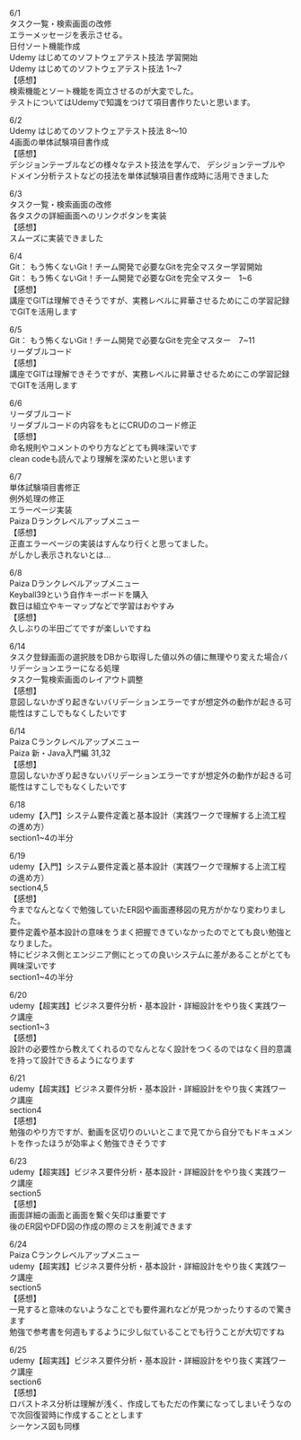 6/1<br>
    タスク一覧・検索画面の改修<br>
    エラーメッセージを表示させる。<br>
    日付ソート機能作成<br>
    Udemy はじめてのソフトウェアテスト技法 学習開始<br>
    Udemy はじめてのソフトウェアテスト技法 1〜7<br>
    【感想】<br>
    検索機能とソート機能を両立させるのが大変でした。<br>
    テストについてはUdemyで知識をつけて項目書作りたいと思います。<br>

6/2<br>
    Udemy はじめてのソフトウェアテスト技法 8〜10<br>
    4画面の単体試験項目書作成<br>
    【感想】<br>
    デシジョンテーブルなどの様々なテスト技法を学んで、
    デシジョンテーブルやドメイン分析テストなどの技法を単体試験項目書作成時に活用できました<br>

6/3<br>
    タスク一覧・検索画面の改修<br>
    各タスクの詳細画面へのリンクボタンを実装<br>
    【感想】<br>
    スムーズに実装できました<br>

6/4<br>
    Git： もう怖くないGit！チーム開発で必要なGitを完全マスター学習開始<br>
    Git： もう怖くないGit！チーム開発で必要なGitを完全マスター　1~6<br>
    【感想】<br>
    講座でGITは理解できそうですが、実務レベルに昇華させるためにこの学習記録でGITを活用します<br>

6/5<br>
    Git： もう怖くないGit！チーム開発で必要なGitを完全マスター　7~11<br>
    リーダブルコード<br>
    【感想】<br>
    講座でGITは理解できそうですが、実務レベルに昇華させるためにこの学習記録でGITを活用します<br>

6/6<br>
    リーダブルコード<br>
    リーダブルコードの内容をもとにCRUDのコード修正<br>
    【感想】<br>
    命名規則やコメントのやり方などとても興味深いです<br>
    clean codeも読んでより理解を深めたいと思います<br>

6/7<br>
    単体試験項目書修正<br>
    例外処理の修正<br>
    エラーページ実装<br>
    Paiza Dランクレベルアップメニュー<br>
    【感想】<br>
    正直エラーページの実装はすんなり行くと思ってました。<br>
    がしかし表示されないとは…<br>

6/8<br>
    Paiza Dランクレベルアップメニュー<br>
    Keyball39という自作キーボードを購入<br>
    数日は組立やキーマップなどで学習はおやすみ<br>
    【感想】<br>
    久しぶりの半田ごてですが楽しいですね<br>

6/14<br>
    タスク登録画面の選択肢をDBから取得した値以外の値に無理やり変えた場合バリデーションエラーになる処理<br>
    タスク一覧検索画面のレイアウト調整<br>
    【感想】<br>
    意図しないかぎり起きないバリデーションエラーですが想定外の動作が起きる可能性はすこしでもなくしたいです<br>

6/14<br>
    Paiza Cランクレベルアップメニュー<br>
    Paiza 新・Java入門編 31,32<br>
    【感想】<br>
    意図しないかぎり起きないバリデーションエラーですが想定外の動作が起きる可能性はすこしでもなくしたいです<br>

6/18<br>
    udemy【入門】システム要件定義と基本設計（実践ワークで理解する上流工程の進め方）<br>
    section1~4の半分<br>

6/19<br>
    udemy【入門】システム要件定義と基本設計（実践ワークで理解する上流工程の進め方）<br>
    section4,5<br>
    【感想】<br>
     今までなんとなくで勉強していたER図や画面遷移図の見方がかなり変わりました。<br>
    要件定義や基本設計の意味をうまく把握できていなかったのでとても良い勉強となりました。<br>
    特にビジネス側とエンジニア側にとっての良いシステムに差があることがとても興味深いです<br>
    section1~4の半分<br>

6/20<br>
    udemy【超実践】ビジネス要件分析・基本設計・詳細設計をやり抜く実践ワーク講座<br>
    section1~3<br>
    【感想】<br>
     設計の必要性から教えてくれるのでなんとなく設計をつくるのではなく目的意識を持って設計できるようになります<br>

6/21<br>
    udemy【超実践】ビジネス要件分析・基本設計・詳細設計をやり抜く実践ワーク講座<br>
    section4<br>
    【感想】<br>
     勉強のやり方ですが、動画を区切りのいいとこまで見てから自分でもドキュメントを作ったほうが効率よく勉強できそうです<br>

6/23<br>
    udemy【超実践】ビジネス要件分析・基本設計・詳細設計をやり抜く実践ワーク講座<br>
    section5<br>
    【感想】<br>
    画面詳細の画面と画面を繋ぐ矢印は重要です<br>
    後のER図やDFD図の作成の際のミスを削減できます<br>

6/24<br>
    Paiza Cランクレベルアップメニュー<br>
    udemy【超実践】ビジネス要件分析・基本設計・詳細設計をやり抜く実践ワーク講座<br>
    section5<br>
    【感想】<br>
     一見すると意味のないようなことでも要件漏れなどが見つかったりするので驚きます<br>
    勉強で参考書を何週もするように少し似ていることでも行うことが大切ですね<br>


6/25<br>
    udemy【超実践】ビジネス要件分析・基本設計・詳細設計をやり抜く実践ワーク講座<br>
    section6<br>
    【感想】<br>
    ロバストネス分析は理解が浅く、作成してもただの作業になってしまいそうなので次回復習時に作成することとします<br>
    シーケンス図も同様<br>
